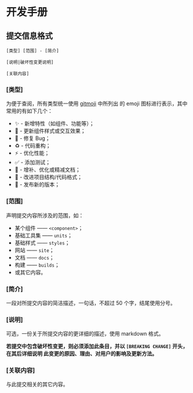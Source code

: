 # 开发手册

## 提交信息格式

```
[类型] [范围] - [简介]

[说明|破坏性变更说明]

[关联内容]
```

### [类型]

为便于查阅，所有类型统一使用 [gitmoji](https://gitmoji.carloscuesta.me) 中所列出
的 emoji 图标进行表示，其中常用的有如下几个：

-   ✨ - 新增特性（如组件、功能等）；
-   💄 - 更新组件样式或交互效果；
-   🐛 - 修复 Bug；
-   ♻️ - 代码重构；
-   ⚡️ - 优化性能；
-   ✅ - 添加测试；
-   📝 - 增补、优化或精减文档；
-   🎨 - 改进项目结构/代码格式；
-   🔖 - 发布新的版本；

### [范围]

声明提交内容所涉及的范围，如：

-   某个组件 —— `<component>`；
-   基础工具集 —— `units`；
-   基础样式 —— `styles`；
-   网站 —— `site`；
-   文档 —— `docs`；
-   构建 —— `builds`；
-   或其它内容。

### [简介]

一段对所提交内容的简洁描述，一句话，不超过 50 个字，结尾使用分号。

### [说明]

可选，一份关于所提交内容的更详细的描述，使用 markdown 格式。

**若提交中包含破坏性变更，则必须添加此条目，并以 `[BREAKING CHANGE]` 开头，在其后详细说明
此变更的原因、理由、对用户的影响及更新方法。**

### [关联内容]

与此提交相关的其它内容。
